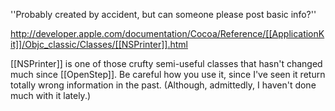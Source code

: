 ''Probably created by accident, but can someone please post basic info?''

http://developer.apple.com/documentation/Cocoa/Reference/[[ApplicationKit]]/Objc_classic/Classes/[[NSPrinter]].html

[[NSPrinter]] is one of those crufty semi-useful classes that hasn't changed much since [[OpenStep]]. Be careful how you use it, since I've seen it return totally wrong information in the past. (Although, admittedly, I haven't done much with it lately.)